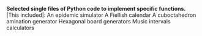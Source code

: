 **Selected single files of Python code to implement specific functions.**
|This included|:
An epidemic simulator
A Fiellish calendar
A cuboctahedron amination generator
Hexagonal board generators
Music intervals calculators
